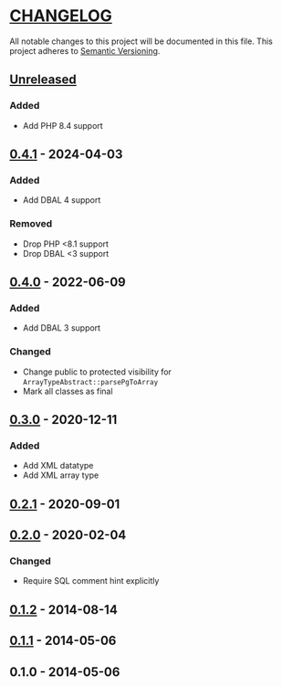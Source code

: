 # [CHANGELOG](http://keepachangelog.com/)
All notable changes to this project will be documented in this file.
This project adheres to [Semantic Versioning](http://semver.org/).

## [Unreleased]

### Added

- Add PHP 8.4 support

## [0.4.1] - 2024-04-03

### Added

- Add DBAL 4 support

### Removed

- Drop PHP <8.1 support
- Drop DBAL <3 support

## [0.4.0] - 2022-06-09

### Added

- Add DBAL 3 support

### Changed

- Change public to protected visibility for `ArrayTypeAbstract::parsePgToArray`
- Mark all classes as final

## [0.3.0] - 2020-12-11

### Added

- Add XML datatype
- Add XML array type

## [0.2.1] - 2020-09-01

## [0.2.0] - 2020-02-04

### Changed

- Require SQL comment hint explicitly

## [0.1.2] - 2014-08-14

## [0.1.1] - 2014-05-06

## 0.1.0 - 2014-05-06

[Unreleased]: https://github.com/ajgarlag/AjglDoctrineDbalPgsqlTypes/compare/0.4.1...main
[0.4.1]: https://github.com/ajgarlag/AjglDoctrineDbalPgsqlTypes/compare/0.4.0...0.4.1
[0.4.0]: https://github.com/ajgarlag/AjglDoctrineDbalPgsqlTypes/compare/0.3.0...0.4.0
[0.3.0]: https://github.com/ajgarlag/AjglDoctrineDbalPgsqlTypes/compare/0.2.1...0.3.0
[0.2.1]: https://github.com/ajgarlag/AjglDoctrineDbalPgsqlTypes/compare/0.2.0...0.2.1
[0.2.0]: https://github.com/ajgarlag/AjglDoctrineDbalPgsqlTypes/compare/0.1.2...0.2.0
[0.1.2]: https://github.com/ajgarlag/AjglDoctrineDbalPgsqlTypes/compare/0.1.1...0.1.2
[0.1.1]: https://github.com/ajgarlag/AjglDoctrineDbalPgsqlTypes/compare/0.1.0...0.1.1
